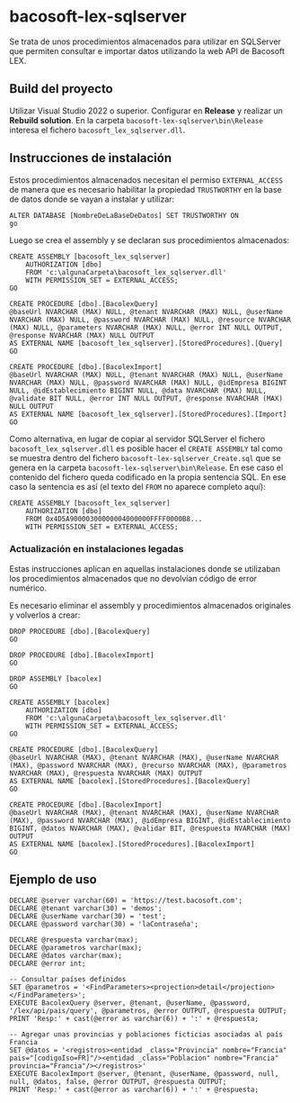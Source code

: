# bacosoft-lex-sqlserver
Se trata de unos procedimientos almacenados para utilizar en SQLServer que permiten consultar e importar datos utilizando la web API de Bacosoft LEX.

## Build del proyecto
Utilizar Visual Studio 2022 o superior. Configurar en **Release** y realizar un **Rebuild solution**. En la carpeta `bacosoft-lex-sqlserver\bin\Release` interesa el fichero `bacosoft_lex_sqlserver.dll`.

## Instrucciones de instalación

Estos procedimientos almacenados necesitan el permiso `EXTERNAL_ACCESS` de manera que es necesario habilitar la propiedad `TRUSTWORTHY` en la base de datos donde se vayan a instalar y utilizar:
```
ALTER DATABASE [NombreDeLaBaseDeDatos] SET TRUSTWORTHY ON
go
```

Luego se crea el assembly y se declaran sus procedimientos almacenados:
```
CREATE ASSEMBLY [bacosoft_lex_sqlserver]
    AUTHORIZATION [dbo]
    FROM 'c:\algunaCarpeta\bacosoft_lex_sqlserver.dll'
    WITH PERMISSION_SET = EXTERNAL_ACCESS;
GO

CREATE PROCEDURE [dbo].[BacolexQuery]
@baseUrl NVARCHAR (MAX) NULL, @tenant NVARCHAR (MAX) NULL, @userName NVARCHAR (MAX) NULL, @password NVARCHAR (MAX) NULL, @resource NVARCHAR (MAX) NULL, @parameters NVARCHAR (MAX) NULL, @error INT NULL OUTPUT, @response NVARCHAR (MAX) NULL OUTPUT
AS EXTERNAL NAME [bacosoft_lex_sqlserver].[StoredProcedures].[Query]
GO

CREATE PROCEDURE [dbo].[BacolexImport]
@baseUrl NVARCHAR (MAX) NULL, @tenant NVARCHAR (MAX) NULL, @userName NVARCHAR (MAX) NULL, @password NVARCHAR (MAX) NULL, @idEmpresa BIGINT NULL, @idEstablecimiento BIGINT NULL, @data NVARCHAR (MAX) NULL, @validate BIT NULL, @error INT NULL OUTPUT, @response NVARCHAR (MAX) NULL OUTPUT
AS EXTERNAL NAME [bacosoft_lex_sqlserver].[StoredProcedures].[Import]
GO
```

Como alternativa, en lugar de copiar al servidor SQLServer el fichero `bacosoft_lex_sqlserver.dll` es posible hacer el `CREATE ASSEMBLY` tal como se muestra dentro del fichero `bacosoft-lex-sqlserver_Create.sql` que se genera en la carpeta `bacosoft-lex-sqlserver\bin\Release`. En ese caso el contenido del fichero queda codificado en la propia sentencia SQL. En ese caso la sentencia es así (el texto del `FROM` no aparece completo aquí):
```
CREATE ASSEMBLY [bacosoft_lex_sqlserver]
    AUTHORIZATION [dbo]
    FROM 0x4D5A90000300000004000000FFFF0000B8...
    WITH PERMISSION_SET = EXTERNAL_ACCESS;
```

### Actualización en instalaciones legadas

Estas instrucciones aplican en aquellas instalaciones donde se utilizaban los procedimientos almacenados que no devolvían código de error numérico.

Es necesario eliminar el assembly y procedimientos almacenados originales y volverlos a crear:
```
DROP PROCEDURE [dbo].[BacolexQuery]
GO

DROP PROCEDURE [dbo].[BacolexImport]
GO

DROP ASSEMBLY [bacolex]
GO

CREATE ASSEMBLY [bacolex]
    AUTHORIZATION [dbo]
    FROM 'c:\algunaCarpeta\bacosoft_lex_sqlserver.dll'
    WITH PERMISSION_SET = EXTERNAL_ACCESS;
GO

CREATE PROCEDURE [dbo].[BacolexQuery]
@baseUrl NVARCHAR (MAX), @tenant NVARCHAR (MAX), @userName NVARCHAR (MAX), @password NVARCHAR (MAX), @recurso NVARCHAR (MAX), @parametros NVARCHAR (MAX), @respuesta NVARCHAR (MAX) OUTPUT
AS EXTERNAL NAME [bacolex].[StoredProcedures].[BacolexQuery]
GO

CREATE PROCEDURE [dbo].[BacolexImport]
@baseUrl NVARCHAR (MAX), @tenant NVARCHAR (MAX), @userName NVARCHAR (MAX), @password NVARCHAR (MAX), @idEmpresa BIGINT, @idEstablecimiento BIGINT, @datos NVARCHAR (MAX), @validar BIT, @respuesta NVARCHAR (MAX) OUTPUT
AS EXTERNAL NAME [bacolex].[StoredProcedures].[BacolexImport]
GO
```

## Ejemplo de uso

```
DECLARE @server varchar(60) = 'https://test.bacosoft.com';
DECLARE @tenant varchar(30) = 'demos';
DECLARE @userName varchar(30) = 'test';
DECLARE @password varchar(30) = 'laContraseña';

DECLARE @respuesta varchar(max);
DECLARE @parametros varchar(max);
DECLARE @datos varchar(max);
DECLARE @error int;

-- Consultar países definidos
SET @parametros = '<FindParameters><projection>detail</projection></FindParameters>';
EXECUTE BacolexQuery @server, @tenant, @userName, @password, '/lex/api/pais/query', @parametros, @error OUTPUT, @respuesta OUTPUT;
PRINT 'Resp:' + cast(@error as varchar(6)) + ':' + @respuesta;

-- Agregar unas provincias y poblaciones ficticias asociadas al país Francia
SET @datos = '<registros><entidad _class="Provincia" nombre="Francia" pais="[codigoIso=FR]"/><entidad _class="Poblacion" nombre="Francia" provincia="Francia"/></registros>'
EXECUTE BacolexImport @server, @tenant, @userName, @password, null, null, @datos, false, @error OUTPUT, @respuesta OUTPUT;
PRINT 'Resp:' + cast(@error as varchar(6)) + ':' + @respuesta;
```
